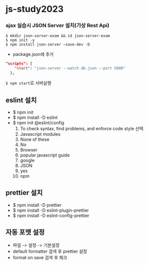 # js-study2023

### ajax 실습시 JSON Server 설치(가상 Rest Api)
```shell script
$ mkdir json-server-exam && cd json-server-exam
$ npm init -y 
$ npm install json-server —save-dev -D
```

- package.json에 추가
```json
"scripts": {
    "start": "json-server --watch db.json —-port 5000"    
  },
```
`$ npm start`로 서버실행

## eslint 설치

- $ npm init 
- $ npm install -D eslint
- $ npm init @eslint/config
  1. To check syntax, find problems, and enforce code style 선택
  2. Javascript modules
  3. None of these
  4. No
  5. Browser
  6. popular javascript guide
  7. google
  8. JSON
  9. yes
  10. npm

## prettier 설치
- $ npm install -D prettier
- $ npm install -D eslint-plugin-prettier
- $ npm install -D eslint-config-prettier

## 자동 포맷 설정
- 파일 -> 설정 -> 기본설정 
- default formatter 검색 후 prettier 설정
- format on save 검색 후 체크

